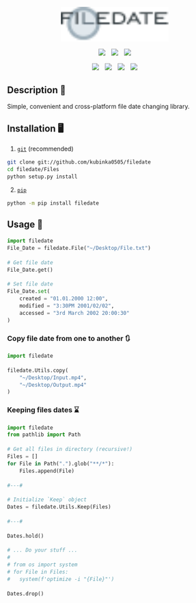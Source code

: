 <p align=center><img src=https://raw.githubusercontent.com/kubinka0505/filedate/master/Documents/Pictures/filedate.svg width=50%></p>

<p align=center><a href=http://github.com/kubinka0505/filedate/releases><img src=https://img.shields.io/github/v/release/kubinka0505/filedate?style=for-the-badge></a>　<a href=http://github.com/kubinka0505/filedate/commit><img src=https://img.shields.io/github/last-commit/kubinka0505/filedate?style=for-the-badge></a>　<a href=http://github.com/kubinka0505/filedate/blob/master/License.txt><img src=https://img.shields.io/github/license/kubinka0505/filedate?logo=readthedocs&color=red&logoColor=white&style=for-the-badge></a></p>

<p align=center><img src=https://img.shields.io/tokei/lines/github/kubinka0505/filedate?style=for-the-badge>　<img src=https://img.shields.io/github/languages/code-size/kubinka0505/filedate?style=for-the-badge>　<img src=https://img.shields.io/codeclimate/maintainability/kubinka0505/filedate?logo=code-climate&style=for-the-badge>　<img src=https://img.shields.io/codacy/grade/c8aeb5f42a38414da83d4156b546a4d1?logo=codacy&style=for-the-badge></p>

## Description 📝
Simple, convenient and cross-platform file date changing library.

## Installation 🖥️

1. [`git`](https://git-scm.com) (recommended)
```bash
git clone git://github.com/kubinka0505/filedate
cd filedate/Files
python setup.py install
```

2. [`pip`](https://pypi.org/project/pip)
```bash
python -m pip install filedate
```
 
## Usage 📝

```python
import filedate
File_Date = filedate.File("~/Desktop/File.txt")

# Get file date
File_Date.get()

# Set file date
File_Date.set(
	created = "01.01.2000 12:00",
	modified = "3:30PM 2001/02/02",
	accessed = "3rd March 2002 20:00:30"
)
```

### Copy file date from one to another 🔃
```python
import filedate

filedate.Utils.copy(
	"~/Desktop/Input.mp4",
	"~/Desktop/Output.mp4"
)
```

### **Keeping files dates** ⌛
```python
import filedate
from pathlib import Path

# Get all files in directory (recursive!)
Files = []
for File in Path(".").glob("**/*"):
	Files.append(File)

#---#

# Initialize `Keep` object
Dates = filedate.Utils.Keep(Files)

#---#

Dates.hold()

# ... Do your stuff ...
#
# from os import system
# for File in Files:
# 	system(f'optimize -i "{File}"')

Dates.drop()
```